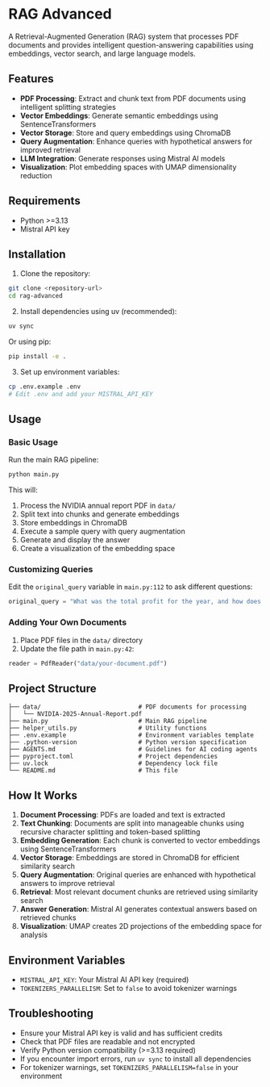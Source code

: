 # RAG Advanced

A Retrieval-Augmented Generation (RAG) system that processes PDF documents and provides intelligent question-answering capabilities using embeddings, vector search, and large language models.

## Features

- **PDF Processing**: Extract and chunk text from PDF documents using intelligent splitting strategies
- **Vector Embeddings**: Generate semantic embeddings using SentenceTransformers
- **Vector Storage**: Store and query embeddings using ChromaDB
- **Query Augmentation**: Enhance queries with hypothetical answers for improved retrieval
- **LLM Integration**: Generate responses using Mistral AI models
- **Visualization**: Plot embedding spaces with UMAP dimensionality reduction

## Requirements

- Python >=3.13
- Mistral API key

## Installation

1. Clone the repository:
```bash
git clone <repository-url>
cd rag-advanced
```

2. Install dependencies using uv (recommended):
```bash
uv sync
```

Or using pip:
```bash
pip install -e .
```

3. Set up environment variables:
```bash
cp .env.example .env
# Edit .env and add your MISTRAL_API_KEY
```

## Usage

### Basic Usage

Run the main RAG pipeline:
```bash
python main.py
```

This will:
1. Process the NVIDIA annual report PDF in `data/`
2. Split text into chunks and generate embeddings
3. Store embeddings in ChromaDB
4. Execute a sample query with query augmentation
5. Generate and display the answer
6. Create a visualization of the embedding space

### Customizing Queries

Edit the `original_query` variable in `main.py:112` to ask different questions:
```python
original_query = "What was the total profit for the year, and how does it compare to the previous year?"
```

### Adding Your Own Documents

1. Place PDF files in the `data/` directory
2. Update the file path in `main.py:42`:
```python
reader = PdfReader("data/your-document.pdf")
```

## Project Structure

```
├── data/                           # PDF documents for processing
│   └── NVIDIA-2025-Annual-Report.pdf
├── main.py                         # Main RAG pipeline
├── helper_utils.py                 # Utility functions
├── .env.example                    # Environment variables template
├── .python-version                 # Python version specification
├── AGENTS.md                       # Guidelines for AI coding agents
├── pyproject.toml                  # Project dependencies
├── uv.lock                         # Dependency lock file
└── README.md                       # This file
```

## How It Works

1. **Document Processing**: PDFs are loaded and text is extracted
2. **Text Chunking**: Documents are split into manageable chunks using recursive character splitting and token-based splitting
3. **Embedding Generation**: Each chunk is converted to vector embeddings using SentenceTransformers
4. **Vector Storage**: Embeddings are stored in ChromaDB for efficient similarity search
5. **Query Augmentation**: Original queries are enhanced with hypothetical answers to improve retrieval
6. **Retrieval**: Most relevant document chunks are retrieved using similarity search
7. **Answer Generation**: Mistral AI generates contextual answers based on retrieved chunks
8. **Visualization**: UMAP creates 2D projections of the embedding space for analysis

## Environment Variables

- `MISTRAL_API_KEY`: Your Mistral AI API key (required)
- `TOKENIZERS_PARALLELISM`: Set to `false` to avoid tokenizer warnings

## Troubleshooting

- Ensure your Mistral API key is valid and has sufficient credits
- Check that PDF files are readable and not encrypted
- Verify Python version compatibility (>=3.13 required)
- If you encounter import errors, run `uv sync` to install all dependencies
- For tokenizer warnings, set `TOKENIZERS_PARALLELISM=false` in your environment